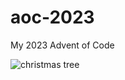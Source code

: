# aoc-2023
My 2023 Advent of Code

![christmas tree](https://github.com/accoumar12/aoc-2023/assets/128476349/119b6d1e-65d2-4b79-a219-f395f7783c81)

